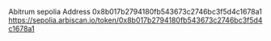 Abitrum sepolia
Address 0x8b017b2794180fb543673c2746bc3f5d4c1678a1
https://sepolia.arbiscan.io/token/0x8b017b2794180fb543673c2746bc3f5d4c1678a1